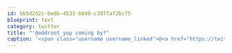 ```yaml
---
id: bb5d2d2c-be8b-4533-b048-c397faf3bc75
blueprint: text
category: twitter
title: "'@oddroot yup coming by?"
caption: '<span class="username username_linked">@<a href="https://twitter.com/oddroot" title="Ian C">oddroot</a></span> yup coming by?'
---
```

